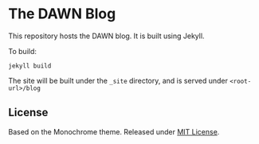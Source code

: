 # The DAWN Blog

This repository hosts the DAWN blog. It is built using Jekyll.

To build:

```
jekyll build
```

The site will be built under the `_site` directory, and is served under `<root-url>/blog`

## License
Based on the Monochrome theme. Released under [MIT License](license.md).
